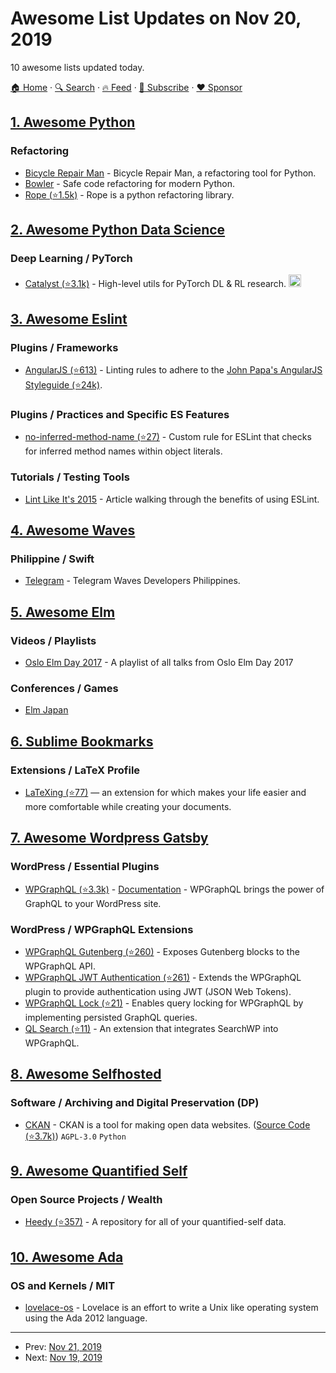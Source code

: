 # Awesome List Updates on Nov 20, 2019

10 awesome lists updated today.

[🏠 Home](/README.md) · [🔍 Search](https://www.trackawesomelist.com/search/) · [🔥 Feed](https://www.trackawesomelist.com/rss.xml) · [📮 Subscribe](https://trackawesomelist.us17.list-manage.com/subscribe?u=d2f0117aa829c83a63ec63c2f&id=36a103854c) · [❤️  Sponsor](https://github.com/sponsors/theowenyoung)



## [1. Awesome Python](/content/vinta/awesome-python/README.md)

### Refactoring

*   [Bicycle Repair Man](http://bicyclerepair.sourceforge.net/) - Bicycle Repair Man, a refactoring tool for Python.
*   [Bowler](https://pybowler.io/) - Safe code refactoring for modern Python.
*   [Rope (⭐1.5k)](https://github.com/python-rope/rope) -  Rope is a python refactoring library.

## [2. Awesome Python Data Science](/content/krzjoa/awesome-python-data-science/README.md)

### Deep Learning / PyTorch

*   [Catalyst (⭐3.1k)](https://github.com/catalyst-team/catalyst) - High-level utils for PyTorch DL & RL research. <img height="20" src="https://github.com/krzjoa/awesome-python-data-science/raw/master/img/pytorch_big2.png" alt="PyTorch based/compatible">

## [3. Awesome Eslint](/content/dustinspecker/awesome-eslint/README.md)

### Plugins / Frameworks

*   [AngularJS (⭐613)](https://github.com/Gillespie59/eslint-plugin-angular) - Linting rules to adhere to the [John Papa's AngularJS Styleguide (⭐24k)](https://github.com/johnpapa/angular-styleguide).

### Plugins / Practices and Specific ES Features

*   [no-inferred-method-name (⭐27)](https://github.com/johnstonbl01/eslint-no-inferred-method-name) - Custom rule for ESLint that checks for inferred method names within object literals.

### Tutorials / Testing Tools

*   [Lint Like It's 2015](https://medium.com/@dan_abramov/lint-like-it-s-2015-6987d44c5b48#.5p3yk0b03) - Article walking through the benefits of using ESLint.

## [4. Awesome Waves](/content/msmolyakov/awesome-waves/README.md)

### Philippine / Swift

*   [Telegram](https://t.me/wavesDevPh) - Telegram Waves Developers Philippines.

## [5. Awesome Elm](/content/sporto/awesome-elm/README.md)

### Videos / Playlists

*   [Oslo Elm Day 2017](https://www.youtube.com/playlist?list=PLcAzxXzXQlPZsNcYycHittqeF3UG4dGli) - A playlist of all talks from Oslo Elm Day 2017

### Conferences / Games

*   [Elm Japan](https://elmjapan.org/)

## [6. Sublime Bookmarks](/content/dreikanter/sublime-bookmarks/README.md)

### Extensions / LaTeX Profile

*   [LaTeXing (⭐77)](https://github.com/LaTeXing/LaTeXing) — an extension for which makes your life easier and more comfortable while creating your documents.

## [7. Awesome Wordpress Gatsby](/content/henrikwirth/awesome-wordpress-gatsby/README.md)

### WordPress / Essential Plugins

*   [WPGraphQL (⭐3.3k)](https://github.com/wp-graphql/wp-graphql) - [Documentation](https://docs.wpgraphql.com/) - WPGraphQL brings the power of GraphQL to your WordPress site.

### WordPress / WPGraphQL Extensions

*   [WPGraphQL Gutenberg (⭐260)](https://github.com/pristas-peter/wp-graphql-gutenberg) - Exposes Gutenberg blocks to the WPGraphQL API.
*   [WPGraphQL JWT Authentication (⭐261)](https://github.com/wp-graphql/wp-graphql-jwt-authentication) - Extends the WPGraphQL plugin to provide authentication using JWT (JSON Web Tokens).
*   [WPGraphQL Lock (⭐21)](https://github.com/valu-digital/wp-graphql-lock) - Enables query locking for WPGraphQL by implementing persisted GraphQL queries.
*   [QL Search (⭐11)](https://github.com/funkhaus/ql-search) - An extension that integrates SearchWP into WPGraphQL.

## [8. Awesome Selfhosted](/content/awesome-selfhosted/awesome-selfhosted/README.md)

### Software / Archiving and Digital Preservation (DP)

*   [CKAN](https://ckan.org) - CKAN is a tool for making open data websites. ([Source Code (⭐3.7k)](https://github.com/ckan/ckan)) `AGPL-3.0` `Python`

## [9. Awesome Quantified Self](/content/woop/awesome-quantified-self/README.md)

### Open Source Projects / Wealth

*   [Heedy (⭐357)](https://github.com/heedy/heedy) - A repository for all of your quantified-self data.

## [10. Awesome Ada](/content/ohenley/awesome-ada/README.md)

### OS and Kernels / MIT

*   [lovelace-os](https://sourceforge.net/projects/lovelaceos/) - Lovelace is an effort to write a Unix like operating system using the Ada 2012 language.

---

- Prev: [Nov 21, 2019](/content/2019/11/21/README.md)
- Next: [Nov 19, 2019](/content/2019/11/19/README.md)